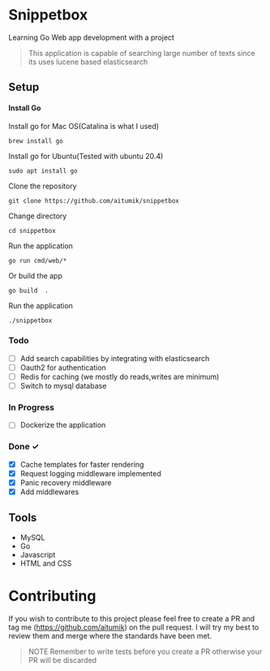 # Snippetbox
Learning Go Web app development with a project
> This application is capable of searching large number of texts since its uses lucene based elasticsearch

## Setup
#### Install Go

Install go for Mac OS(Catalina is what I used)
```
brew install go
```

Install go for Ubuntu(Tested with ubuntu 20.4)
```
sudo apt install go
```

Clone the repository
```
git clone https://github.com/aitumik/snippetbox
```

Change directory
```
cd snippetbox
```

Run the application
```
go run cmd/web/*
```

Or build the app
```
go build  .
```

Run the application
```
./snippetbox
```

### Todo
- [ ] Add search capabilities by integrating with elasticsearch
- [ ] Oauth2 for authentication
- [ ] Redis for caching (we mostly do reads,writes are minimum)
- [ ] Switch to mysql database

### In Progress
- [ ] Dockerize the application

### Done ✓
- [x] Cache templates for faster rendering
- [x] Request logging middleware implemented
- [x] Panic recovery middleware
- [x] Add middlewares

## Tools
* MySQL
* Go
* Javascript
* HTML and CSS 

# Contributing
If you wish to contribute to this project please feel free to create a PR and tag me (https://github.com/aitumik)
on the pull request. I will try my best to review them and merge where the standards have been met.

> NOTE  Remember to write tests before you create a PR otherwise your PR will be discarded

